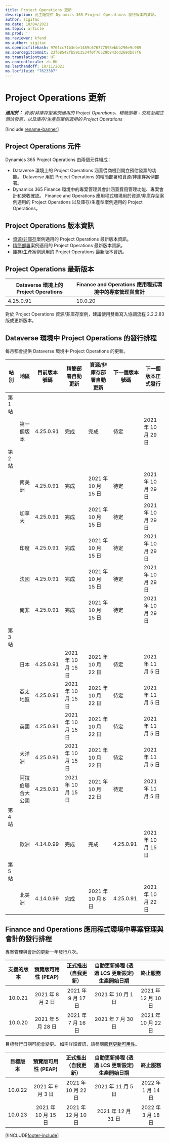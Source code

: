 ```yaml
---
title: Project Operations 更新
description: 此主題提供 Dynamics 365 Project Operations 發行版本的資訊。
author: sigitac
ms.date: 10/04/2021
ms.topic: article
ms.prod: ''
ms.reviewer: kfend
ms.author: sigitac
ms.openlocfilehash: 970fcc71b3ebe1489c676727598ebbb296e9c989
ms.sourcegitcommit: 23f68542fb5913534f0f76529b843cd268dbd7f6
ms.translationtype: HT
ms.contentlocale: zh-HK
ms.lasthandoff: 10/11/2021
ms.locfileid: "7623387"
---
```

# <a name="project-operations-updates"></a>Project Operations 更新

_**適用於：** 資源/非庫存型案例適用的 Project Operations、精簡部署 - 交易至開立預估發票，以及庫存/生產型案例適用的 Project Operations_

[!include [rename-banner](~/includes/cc-data-platform-banner.md)]

## <a name="project-operations-components"></a>Project Operations 元件

Dynamics 365 Project Operations 由兩個元件組成：

- Dataverse 環境上的 Project Operations 涵蓋從商機到開立預估發票的功能。 Dataverse 用於 Project Operations 的精簡部署和資源/非庫存案例部署。
- Dynamics 365 Finance 環境中的專案管理與會計涵蓋費用管理功能、專案會計和營收確認。 Finance and Operations 應用程式環境用於資源/非庫存型案例適用的 Project Operations 以及庫存/生產型案例適用的 Project Operations。

## <a name="project-operations-release-notes"></a>Project Operations 版本資訊
- [資源/非庫存](whats-new-oct-2021-resource-based.md)案例適用的 Project Operations 最新版本資訊。
- [精簡部署](../pro/whats-new/whats-new-oct-2021-lite.md)案例適用的 Project Operations 最新版本資訊。
- [庫存/生產](../prod-pma/whats-new/whats-new-jul-2021-stocked.md)案例適用的 Project Operations 最新版本資訊。

## <a name="project-operations-latest-version"></a>Project Operations 最新版本

| Dataverse 環境上的 Project Operations | Finance and Operations 應用程式環境中的專案管理與會計 | 
| --- | --- |
| 4.25.0.91 | 10.0.20 |

對於 Project Operations 資源/非庫存案例，建議使用雙重寫入協調流程 2.2.2.83 版或更新版本。

## <a name="release-schedule-for-project-operations-on-dataverse-environment"></a>Dataverse 環境中 Project Operations 的發行排程

每月都會提供 Dataverse 環境中 Project Operations 的更新。 

| 站別 | 地區 | 目前版本號碼 | 精簡部署自動更新 | 資源/非庫存部署自動更新 | 下一個版本號碼 | 下一個版本正式發行 |
|-----------|-----------------------|-----------------|--------------------|---------------------|---------------------|---------------------|
| 第 1 站 |   &nbsp;              |    &nbsp;       | &nbsp;             |      &nbsp;         |      &nbsp;         |      &nbsp;         |
|   &nbsp;  | 第一個版本         |  4.25.0.91      | 完成           | 完成            | 待定                 | 2021 年 10 月 29 日    |
| 第 2 站 |   &nbsp;              |    &nbsp;       | &nbsp;             |      &nbsp;         |      &nbsp;         |      &nbsp;         |
|   &nbsp;  | 南美洲         |  4.25.0.91      | 完成           | 2021 年 10 月 15 日    | 待定                 | 2021 年 10 月 29 日    |
|   &nbsp;  | 加拿大                |  4.25.0.91      | 完成           | 2021 年 10 月 15 日    | 待定                 | 2021 年 10 月 29 日    |
|   &nbsp;  | 印度                 |  4.25.0.91      | 完成           | 2021 年 10 月 15 日    | 待定                 | 2021 年 10 月 29 日    |
|   &nbsp;  | 法國                |  4.25.0.91      | 完成           | 2021 年 10 月 15 日    | 待定                 | 2021 年 10 月 29 日    |
|   &nbsp;  | 南非          |  4.25.0.91      | 完成           | 2021 年 10 月 15 日    | 待定                 | 2021 年 10 月 29 日    |
| 第 3 站 |      &nbsp;           |     &nbsp;      |     &nbsp;         |      &nbsp;         |      &nbsp;         |      &nbsp;         |
|   &nbsp;  | 日本                 |  4.25.0.91      | 2021 年 10 月 15 日   | 2021 年 10 月 22 日    | 待定                 | 2021 年 11 月 5 日   |
|   &nbsp;  | 亞太地區          |  4.25.0.91      | 2021 年 10 月 15 日   | 2021 年 10 月 22 日    | 待定                 | 2021 年 11 月 5 日   |
|   &nbsp;  | 英國         |  4.25.0.91      | 2021 年 10 月 15 日   | 2021 年 10 月 22 日    | 待定                 | 2021 年 11 月 5 日   |
|   &nbsp;  | 大洋洲               |  4.25.0.91      | 2021 年 10 月 15 日   | 2021 年 10 月 22 日    | 待定                 | 2021 年 11 月 5 日   |
|   &nbsp;  | 阿拉伯聯合大公國  |  4.25.0.91      | 2021 年 10 月 15 日   | 2021 年 10 月 22 日    | 待定                 | 2021 年 11 月 5 日   |
| 第 4 站 |     &nbsp;            |     &nbsp;      |     &nbsp;         |      &nbsp;         |      &nbsp;         |      &nbsp;         |
|   &nbsp;  | 歐洲                |  4.14.0.99      | 完成           | 完成            | 4.25.0.91           | 2021 年 10 月 15 日    |
| 第 5 站 |     &nbsp;            |     &nbsp;      |     &nbsp;         |      &nbsp;         |      &nbsp;         |      &nbsp;         |
|   &nbsp;  | 北美洲         |  4.14.0.99      | 完成           | 2021 年 10 月 8 日    | 4.25.0.91           | 2021 年 10 月 22 日    |


## <a name="release-schedule-for-project-management-and-accounting-in-the-finance-and-operations-apps-environment"></a>Finance and Operations 應用程式環境中專案管理與會計的發行排程

專案管理與會計的更新一年發行八次。

|支援的版本| 預覽版可用性 (PEAP) | 正式推出（自我更新） | 自動更新排程 (透過 LCS 更新設定) 生產開始日期 |   終止服務   |
|:---------------:|:---------------------------:|:---------------------------------:|:--------------------------------------------------------------------:|:------------------:|
|    10.0.21      |         2021 年 8 月 2 日     |           2021 年 9 月 17 日      |                             2021 年 10 月 1 日                          |  2021 年 12 月 10 日 |
|    10.0.20      |         2021 年 5 月 28 日        |           2021 年 7 月 16 日           |                             2021 年 7 月 30 日                            |  2021 年 10 月 22 日  |

目標發行日期可能會變更。 如需詳細資訊，請參閱[服務更新可用性](/dynamics365/fin-ops-core/fin-ops/get-started/public-preview-releases?toc=%2fdynamics365%2ffinance%2ftoc.json)。

|目標版本 | 預覽版可用性 (PEAP) | 正式推出（自我更新） | 自動更新排程 (透過 LCS 更新設定) 生產開始日期 |   終止服務   |
|:---------------:|:---------------------------:|:---------------------------------:|:--------------------------------------------------------------------:|:------------------:|
|     10.0.22     |      2021 年 9 月 3 日      |          2021 年 10 月 22 日         |                           2021 年 11 月 5 日                           |  2022 年 1 月 14 日  |
|     10.0.23     |      2021 年 10 月 15 日       |        2021 年 12 月 10 日          |                          2021 年 12 月 31 日                           | 2022 年 3 月 18 日     |

[!INCLUDE[footer-include](../includes/footer-banner.md)]
